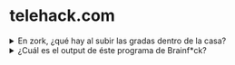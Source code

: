 # telehack.com
<details><summary>En zork, ¿qué hay al subir las gradas dentro de la casa?</summary>
<p>

```
There is a square brick here which feels like clay.
A large coil of rope is lying in the corner.
On a table is a nasty-looking knife.
```
![image](https://user-images.githubusercontent.com/84196494/213075883-adae2570-d2d7-4cb9-a6af-61bf301ab952.png)
![image](https://user-images.githubusercontent.com/84196494/213075929-04663431-4c61-40c4-9aa2-277efeaa5b7f.png)

</p>
</details>

<details><summary>¿Cuál es el output de éste programa de Brainf*ck?</summary>
<p>

```
Hello World!
```
![image](https://user-images.githubusercontent.com/84196494/213076930-bb3ba652-3dd0-447c-b961-155327b13895.png)

</p>
</details>
